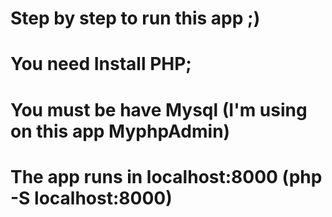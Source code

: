 # Step by step to run this app ;)

# You need Install PHP;
# You must be have Mysql (I'm using on this app MyphpAdmin)
# The app runs in localhost:8000 (php -S localhost:8000)  
